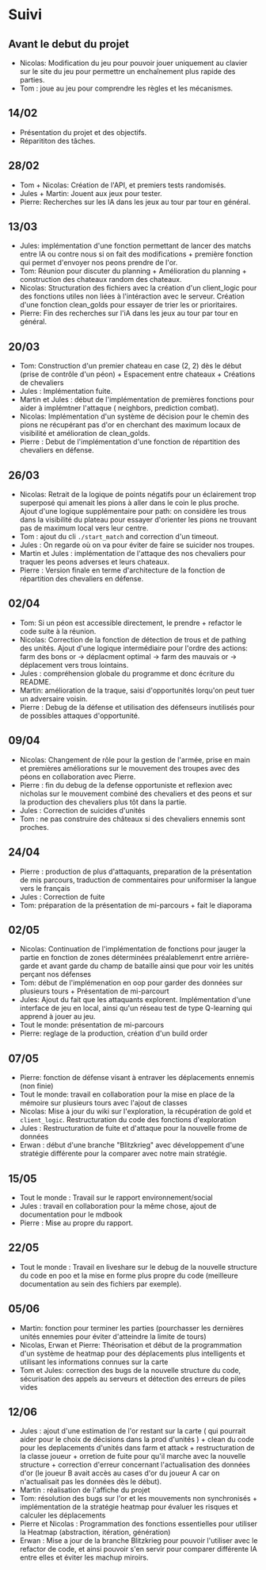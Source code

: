# Suivi

## Avant le debut du projet

- Nicolas: Modification du jeu pour pouvoir jouer uniquement au clavier sur le site du jeu pour permettre un enchaînement plus rapide des parties.
- Tom : joue au jeu pour comprendre les règles et les mécanismes.

## 14/02

- Présentation du projet et des objectifs.
- Réparititon des tâches.

## 28/02

- Tom + Nicolas: Création de l'API, et premiers tests randomisés.
- Jules + Martin: Jouent aux jeux pour tester.
- Pierre: Recherches sur les IA dans les jeux au tour par tour en général.

## 13/03

- Jules: implémentation d'une fonction permettant de lancer des matchs entre IA ou contre nous si on fait des modifications + première fonction qui permet d'envoyer nos peons prendre de l'or.
- Tom: Réunion pour discuter du planning + Amélioration du planning + construction des chateaux
  random des chateaux.
- Nicolas: Structuration des fichiers avec la création d'un client_logic pour des fonctions utiles non liées à l'intéraction avec le serveur. Création d'une fonction clean_golds pour essayer de trier les or prioritaires.
- Pierre: Fin des recherches sur l'iA dans les jeux au tour par tour en général.

## 20/03

- Tom: Construction d'un premier chateau en case (2, 2) dès le début (prise de contrôle d'un péon) + Espacement entre chateaux + Créations de chevaliers
- Jules : Implémentation fuite.
- Martin et Jules : début de l'implémentation de premières fonctions pour aider à implémtner l'attaque ( neighbors, prediction combat).
- Nicolas: Implémentation d'un système de décision pour le chemin des pions ne récupérant pas d'or en cherchant des maximum locaux de visibilité et amélioration de clean_golds.
- Pierre : Debut de l'implémentation d'une fonction de répartition des chevaliers en défense.

## 26/03

- Nicolas: Retrait de la logique de points négatifs pour un éclairement trop superposé qui amenait les pions à aller dans le coin le plus proche. Ajout d'une logique supplémentaire pour path: on considère les trous dans la visibilité du plateau pour essayer d'orienter les pions ne trouvant pas de maximum local vers leur centre.
- Tom : ajout du cli `./start_match` and correction d'un timeout.
- Jules : On regarde où on va pour éviter de faire se suicider nos troupes.
- Martin et Jules : implémentation de l'attaque des nos chevaliers pour traquer les peons adverses et leurs chateaux.
- Pierre : Version finale en terme d'architecture de la fonction de répartition des chevaliers en défense.

## 02/04

- Tom: Si un péon est accessible directement, le prendre + refactor le code suite à la réunion.
- Nicolas: Correction de la fonction de détection de trous et de pathing des unités. Ajout d'une logique intermédiaire pour l'ordre des actions: farm des bons or -> déplacment optimal -> farm des mauvais or -> déplacement vers trous lointains.
- Jules : compréhension globale du programme et donc écriture du README.
- Martin: amélioration de la traque, saisi d'opportunités lorqu'on peut tuer un adversaire voisin.
- Pierre : Debug de la défense et utilisation des défenseurs inutilisés pour de possibles attaques d'opportunité.

## 09/04

- Nicolas: Changement de rôle pour la gestion de l'armée, prise en main et premières améliorations sur le mouvement des troupes avec des péons en collaboration avec Pierre.
- Pierre : fin du debug de la defense opportuniste et reflexion avec nicholas sur le mouvement combiné des chevaliers et des peons et sur la production des chevaliers plus tôt dans la partie.
- Jules : Correction de suicides d'unités
- Tom : ne pas construire des châteaux si des chevaliers ennemis sont proches.

## 24/04

- Pierre : production de plus d'attaquants, preparation de la présentation de mis parcours, traduction de commentaires pour uniformiser la langue vers le français
- Jules : Correction de fuite
- Tom: préparation de la présentation de mi-parcours + fait le diaporama

## 02/05

- Nicolas: Continuation de l'implémentation de fonctions pour jauger la partie en fonction de zones déterminées préalablemenrt entre arrière-garde et avant garde du champ de bataille ainsi que pour voir les unités perçant nos défenses
- Tom: début de l'implémenation en oop pour garder des données sur plusieurs tours + Présentation de mi-parcourt
- Jules: Ajout du fait que les attaquants explorent. Implémentation d'une interface de jeu en local, ainsi qu'un réseau test de type Q-learning qui apprend à jouer au jeu.
- Tout le monde: présentation de mi-parcours
- Pierre: reglage de la production, création d'un build order

## 07/05

- Pierre: fonction de défense visant à entraver les déplacements ennemis (non finie)
- Tout le monde: travail en collaboration pour la mise en place de la mémoire sur plusieurs tours avec l'ajout de classes
- Nicolas: Mise à jour du wiki sur l'exploration, la récupération de gold et `client_logic`. Restructuration du code des fonctions d'exploration
- Jules : Restructuration de fuite et d'attaque pour la nouvelle frome de données
- Erwan : début d'une branche "Blitzkrieg" avec développement d'une stratégie différente pour la comparer avec notre main stratégie.

## 15/05

- Tout le monde : Travail sur le rapport environnement/social
- Jules : travail en collaboration pour la même chose, ajout de documentation pour le mdbook
- Pierre : Mise au propre du rapport.

## 22/05

- Tout le monde : Travail en liveshare sur le debug de la nouvelle structure du code en poo et la mise en forme plus propre du code (meilleure documentation au sein des fichiers par exemple).

## 05/06

- Martin: fonction pour terminer les parties (pourchasser les dernières unités ennemies pour éviter d'atteindre la limite de tours)
- Nicolas, Erwan et Pierre: Théorisation et début de la programmation d'un système de heatmap pour des déplacements plus intelligents et utilisant les informations connues sur la carte
- Tom et Jules: correction des bugs de la nouvelle structure du code, sécurisation des appels au serveurs et détection des erreurs de piles vides

## 12/06

- Jules : ajout d'une estimation de l'or restant sur la carte ( qui pourrait aider pour le choix de décisions dans la prod d'unités ) + clean du code pour les deplacements d'unités dans farm et attack + restructuration de la classe joueur + orretion de fuite pour qu'il marche avec la nouvelle structure + correction d'erreur concernant l'actualisation des données d'or (le joueur B avait accès au cases d'or du joueur A car on n'actualisait pas les données dès le début).
- Martin : réalisation de l'affiche du projet
- Tom: résolution des bugs sur l'or et les mouvements non synchronisés + implémentation de la stratégie heatmap pour évaluer les risques et calculer les déplacements
- Pierre et Nicolas : Programmation des fonctions essentielles pour utiliser la Heatmap (abstraction, itération, génération)
- Erwan : Mise a jour de la branche Blitzkrieg pour pouvoir l'utiliser avec le refactor de code, et ainsi pouvoir s'en servir pour comparer différente IA entre elles et éviter les machup miroirs.